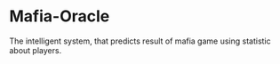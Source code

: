 # Mafia-Oracle
The intelligent system, that predicts result of mafia game using statistic about players.
